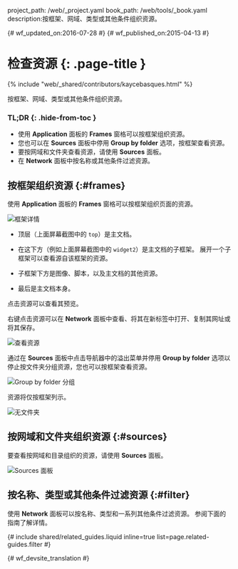 project_path: /web/_project.yaml
book_path: /web/tools/_book.yaml
description:按框架、网域、类型或其他条件组织资源。

{# wf_updated_on:2016-07-28 #}
{# wf_published_on:2015-04-13 #}

# 检查资源 {: .page-title }

{% include "web/_shared/contributors/kaycebasques.html" %}

按框架、网域、类型或其他条件组织资源。



### TL;DR {: .hide-from-toc }
- 使用 <strong>Application</strong> 面板的 <strong>Frames</strong> 窗格可以按框架组织资源。
- 您也可以在 <strong>Sources</strong> 面板中停用 <strong>Group by folder</strong> 选项，按框架查看资源。
- 要按网域和文件夹查看资源，请使用 <strong>Sources</strong> 面板。
- 在 <strong>Network</strong> 面板中按名称或其他条件过滤资源。


## 按框架组织资源 {:#frames}

使用 **Application** 面板的 **Frames** 窗格可以按框架组织页面的资源。


![框架详情][frames]

* 顶层（上面屏幕截图中的 `top`）是主文档。
* 在这下方（例如上面屏幕截图中的 `widget2`）是主文档的子框架。
展开一个子框架可以查看源自该框架的资源。

* 子框架下方是图像、脚本，以及主文档的其他资源。

* 最后是主文档本身。

点击资源可以查看其预览。

右键点击资源可以在 **Network** 面板中查看、将其在新标签中打开、复制其网址或将其保存。


![查看资源][resource]

通过在 **Sources** 面板中点击导航器中的溢出菜单并停用 **Group by folder** 选项以停止按文件夹分组资源，您也可以按框架查看资源。



![Group by folder 分组](imgs/group-by-folder.png)

资源将仅按框架列示。

![无文件夹](imgs/no-folders.png)

[frames-pane]: /web/tools/chrome-devtools/manage-data/imgs/frames-pane.png
[frames]: /web/tools/chrome-devtools/manage-data/imgs/frames.png
[resource]: /web/tools/chrome-devtools/manage-data/imgs/resource.png

## 按网域和文件夹组织资源 {:#sources}

要查看按网域和目录组织的资源，请使用 **Sources** 面板。


![Sources 面板](imgs/sources.png)

## 按名称、类型或其他条件过滤资源 {:#filter}

使用 **Network** 面板可以按名称、类型和一系列其他条件过滤资源。
参阅下面的指南了解详情。

{# include shared/related_guides.liquid inline=true list=page.related-guides.filter #}


{# wf_devsite_translation #}
